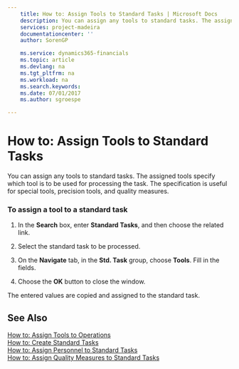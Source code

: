 ```yaml
---
    title: How to: Assign Tools to Standard Tasks | Microsoft Docs
    description: You can assign any tools to standard tasks. The assigned tools specify which tool is to be used for processing the task. The specification is useful for special tools, precision tools, and quality measures.
    services: project-madeira
    documentationcenter: ''
    author: SorenGP

    ms.service: dynamics365-financials
    ms.topic: article
    ms.devlang: na
    ms.tgt_pltfrm: na
    ms.workload: na
    ms.search.keywords:
    ms.date: 07/01/2017
    ms.author: sgroespe

---
```

# How to: Assign Tools to Standard Tasks
You can assign any tools to standard tasks. The assigned tools specify which tool is to be used for processing the task. The specification is useful for special tools, precision tools, and quality measures.  
  
### To assign a tool to a standard task  
  
1.  In the **Search** box, enter **Standard Tasks**, and then choose the related link.  
  
2.  Select the standard task to be processed.  
  
3.  On the **Navigate** tab, in the **Std. Task** group, choose **Tools**. Fill in the fields.  
  
4.  Choose the **OK** button to close the window.  
  
 The entered values are copied and assigned to the standard task.  
  
## See Also  
 [How to: Assign Tools to Operations](../how-to-assign-tools-to-operations.md)   
 [How to: Create Standard Tasks](../how-to-create-standard-tasks.md)   
 [How to: Assign Personnel to Standard Tasks](../how-to-assign-personnel-to-standard-tasks.md)   
 [How to: Assign Quality Measures to Standard Tasks](../how-to-assign-quality-measures-to-standard-tasks.md)